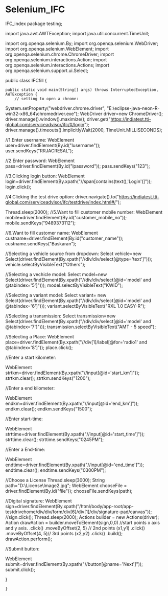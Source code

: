 # Selenium_IFC
IFC_index
package testing;

import java.awt.AWTException;
import java.util.concurrent.TimeUnit;

import org.openqa.selenium.By;
import org.openqa.selenium.WebDriver;
import org.openqa.selenium.WebElement;
import org.openqa.selenium.chrome.ChromeDriver;
import org.openqa.selenium.interactions.Action;
import org.openqa.selenium.interactions.Actions;
import org.openqa.selenium.support.ui.Select;

public class IFCfill {

	public static void main(String[] args) throws InterruptedException, AWTException {
		// setting to open a chrome:
System.setProperty("webdriver.chrome.driver", "E:\\eclipse-java-neon-R-win32-x86_64\\chromedriver.exe");
WebDriver driver=new ChromeDriver();
driver.manage().window().maximize();
driver.get("https://indiatest.tti-global.com/serviceadvisor/ifc/#/login");
driver.manage().timeouts().implicitlyWait(2000, TimeUnit.MILLISECONDS);	
		
//1.Enter username:
WebElement user=driver.findElement(By.id("lusername"));
user.sendKeys("RRJACRESAL");

//2.Enter password:
WebElement pass=driver.findElement(By.id("lpassword"));
pass.sendKeys("123");

//3.Clicking login button:
WebElement login=driver.findElement(By.xpath("//span[contains(text(),'Login')]"));
login.click();



//4.Clicking the test drive option:
driver.navigate().to("https://indiatest.tti-global.com/serviceadvisor/ifc/testdrive/index.html#/");

Thread.sleep(2000);
//5.Want to fill customer mobile number:
WebElement mobile=driver.findElement(By.id("customer_mobile_no"));
mobile.sendKeys("9489373112");


//6.Want to fill customer name:
WebElement custname=driver.findElement(By.id("customer_name"));
custname.sendKeys("Baskaran");


//Selecting a vehicle source from dropdown:
Select vehicle=new Select(driver.findElement(By.xpath("//div/div/select[@type='text']")));
vehicle.selectByVisibleText("Others");

//Selecting a vechicle model:
Select model=new Select(driver.findElement(By.xpath("//div/div/select[@id='model' and @tabindex='5']")));
model.selectByVisibleText("KWID");

//Selecting a variant model:
Select variant= new Select(driver.findElement(By.xpath("//div/div/select[@id='model' and @tabindex='6']")));
variant.selectByVisibleText("RXL 1.0 EASY-R");

//Selecting a transmission:
Select transmission=new Select(driver.findElement(By.xpath("//div/div/select[@id='model' and @tabindex='7']")));
transmission.selectByVisibleText("AMT - 5 speed");

//Selecting a Place:
WebElement place=driver.findElement(By.xpath("//div[1]/label[@for='radio1' and @tabindex='8']"));
place.click();

//Enter a start kilometer:

WebElement strtkm=driver.findElement(By.xpath("//input[@id='start_km']"));
strtkm.clear();
strtkm.sendKeys("1200");


//Enter a end kilometer:

WebElement endkm=driver.findElement(By.xpath("//input[@id='end_km']"));
endkm.clear();
endkm.sendKeys("1500");

//Enter start-time:

WebElement strttime=driver.findElement(By.xpath("//input[@id='start_time']"));
strttime.clear();
strttime.sendKeys("0245PM");

//Enter a End-time:

WebElement endtime=driver.findElement(By.xpath("//input[@id='end_time']"));
endtime.clear();
endtime.sendKeys("0300PM");

//Choose a License
Thread.sleep(3000);
String path="D:\\License\\Image2.jpg";
WebElement chooseFile = driver.findElement(By.id("file"));
chooseFile.sendKeys(path);

//Digital signature:
WebElement sign=driver.findElement(By.xpath("/html/body/app-root/app-testdrivehome/div/div/form/div[6]/div[1]/div/signature-pad/canvas"));
//sign.click();
Thread.sleep(2000);
Actions builder = new Actions(driver);
Action drawAction = builder.moveToElement(sign,0,0) //start points x axis and y axis. 
          .click()
          .moveByOffset(2, 5) // 2nd points (x1,y1)
          .click()
          .moveByOffset(4, 5)// 3rd points (x2,y2)
          .click()
          .build();
drawAction.perform();

//Submit button:

WebElement submit=driver.findElement(By.xpath("//button[@name='Next']"));
submit.click();


}




	}


